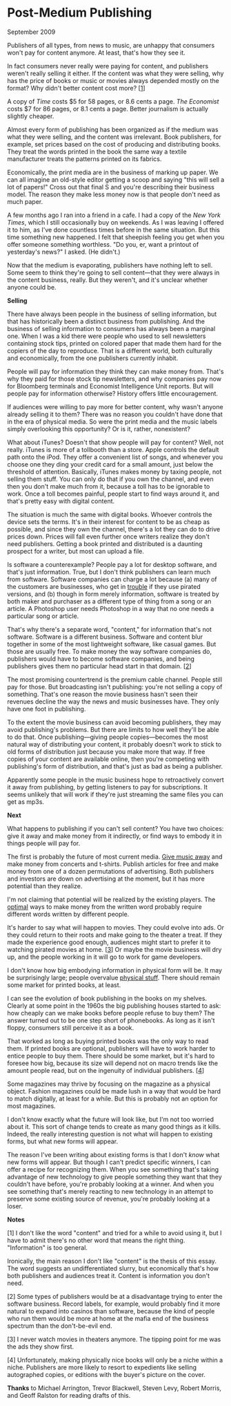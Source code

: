 # Post-Medium Publishing

September 2009  
  
Publishers of all types, from news to music, are unhappy that
consumers won't pay for content anymore. At least, that's how they
see it.  
  
In fact consumers never really were paying for content, and publishers
weren't really selling it either. If the content was what they
were selling, why has the price of books or music or movies always
depended mostly on the format? Why didn't better content cost more?
[[1](#f1n)]  
  
A copy of *Time* costs $5 for 58 pages, or 8.6 cents a page. 
*The Economist* costs $7 for 86 pages, or 8.1 cents a page. Better
journalism is actually slightly cheaper.  
  
Almost every form of publishing has been organized as if the medium
was what they were selling, and the content was irrelevant. Book
publishers, for example, set prices based on the cost of producing
and distributing books. They treat the words printed in the book
the same way a textile manufacturer treats the patterns printed on
its fabrics.  
  
Economically, the print media are in the business of marking up
paper. We can all imagine an old-style editor getting a scoop and
saying "this will sell a lot of papers!" Cross out that final S and
you're describing their business model. The reason they make less
money now is that people don't need as much paper.  
  
A few months ago I ran into a friend in a cafe. I had a copy of
the *New York Times*, which I still occasionally buy on weekends. As
I was leaving I offered it to him, as I've done countless times
before in the same situation. But this time something new happened.
I felt that sheepish feeling you get when you offer someone something
worthless. "Do you, er, want a printout of yesterday's news?" I
asked. (He didn't.)  
  
Now that the medium is evaporating, publishers have nothing left
to sell. Some seem to think they're going to sell content—that
they were always in the content business, really. But they weren't,
and it's unclear whether anyone could be.  
  
**Selling**  
  
There have always been people in the business of selling information,
but that has historically been a distinct business from publishing.
And the business of selling information to consumers has always
been a marginal one. When I was a kid there were people who used
to sell newsletters containing stock tips, printed on colored paper
that made them hard for the copiers of the day to reproduce. That
is a different world, both culturally and economically, from the
one publishers currently inhabit.  
  
People will pay for information they think they can make money from.
That's why they paid for those stock tip newsletters, and why
companies pay now for Bloomberg terminals and Economist Intelligence
Unit reports. But will people pay for information otherwise?
History offers little encouragement.  
  
If audiences were willing to pay more for better content, why wasn't
anyone already selling it to them? There was no reason you couldn't
have done that in the era of physical media. So were the print
media and the music labels simply overlooking this opportunity? Or
is it, rather, nonexistent?  
  
What about iTunes? Doesn't that show people will pay for content?
Well, not really. iTunes is more of a tollbooth than a store. Apple
controls the default path onto the iPod. They offer a convenient
list of songs, and whenever you choose one they ding your credit
card for a small amount, just below the threshold of attention.
Basically, iTunes makes money by taxing people, not selling them
stuff. You can only do that if you own the channel, and even then
you don't make much from it, because a toll has to be ignorable to
work. Once a toll becomes painful, people start to find ways around
it, and that's pretty easy with digital content.  
  
The situation is much the same with digital books. Whoever controls
the device sets the terms. It's in their interest for content to
be as cheap as possible, and since they own the channel, there's a
lot they can do to drive prices down. Prices will fall even further
once writers realize they don't need publishers. Getting a book
printed and distributed is a daunting prospect for a writer, but
most can upload a file.  
  
Is software a counterexample? People pay a lot for desktop software,
and that's just information. True, but I don't think publishers
can learn much from software. Software companies can charge a lot
because (a) many of the customers are businesses, who get in 
[trouble](http://www.bsa.org/country/News%20and%20Events/News%20Archives/en/2009/en-08312009-mueller.aspx?sc_lang=en)
if they use pirated versions, and (b) though in form merely
information, software is treated by both maker and purchaser as a
different type of thing from a song or an article. A Photoshop
user needs Photoshop in a way that no one needs a particular song
or article.  
  
That's why there's a separate word, "content," for information
that's not software. Software is a different business. Software
and content blur together in some of the most lightweight software,
like casual games. But those are usually free. To make money the
way software companies do, publishers would have to become software
companies, and being publishers gives them no particular head start
in that domain. 
[[2](#f2n)]  
  
The most promising countertrend is the premium cable channel. People
still pay for those. But broadcasting isn't publishing: you're not
selling a copy of something. That's one reason the movie business
hasn't seen their revenues decline the way the news and music
businesses have. They only have one foot in publishing.  
  
To the extent the movie business can avoid becoming publishers,
they may avoid publishing's problems. But there are limits to how
well they'll be able to do that. Once publishing—giving people
copies—becomes the most natural way of distributing your content,
it probably doesn't work to stick to old forms of distribution just
because you make more that way. If free copies of your content are
available online, then you're competing with publishing's form of
distribution, and that's just as bad as being a publisher.  
  
Apparently some people in the music business hope to retroactively
convert it away from publishing, by getting listeners to pay for
subscriptions. It seems unlikely that will work if they're just
streaming the same files you can get as mp3s.  
  
**Next**  
  
What happens to publishing if you can't sell content? You have two
choices: give it away and make money from it indirectly, or find
ways to embody it in things people will pay for.  
  
The first is probably the future of most current media. 
[Give music
away](http://thesixtyone.com) and make money from concerts and t-shirts. Publish articles
for free and make money from one of a dozen permutations of
advertising. Both publishers and investors are down on advertising
at the moment, but it has more potential than they realize.  
  
I'm not claiming that potential will be realized by the existing
players. The [optimal](http://ycombinator.com/rfs1.html)
ways to make money from the written word
probably require different words written by different people.  
  
It's harder to say what will happen to movies. They could evolve
into ads. Or they could return to their roots and make going to
the theater a treat. If they made the experience good enough,
audiences might start to prefer it to watching pirated movies at
home. 
[[3](#f3n)]
Or maybe the movie business will dry up, and the people
working in it will go to work for game developers.  
  
I don't know how big embodying information in physical form will
be. It may be surprisingly large; people overvalue 
[physical stuff](stuff.html).
There should remain some market for printed books, at least.  
  
I can see the evolution of book publishing in the books on my
shelves. Clearly at some point in the 1960s the big publishing
houses started to ask: how cheaply can we make books before people
refuse to buy them? The answer turned out to be one step short of
phonebooks. As long as it isn't floppy, consumers still perceive
it as a book.  
  
That worked as long as buying printed books was the only way to
read them. If printed books are optional, publishers will have to
work harder to entice people to buy them. There should be some
market, but it's hard to foresee how big, because its size will
depend not on macro trends like the amount people read, but on the
ingenuity of individual publishers. 
[[4](#f4n)]  
  
Some magazines may thrive by focusing on the magazine as a physical
object. Fashion magazines could be made lush in a way that would
be hard to match digitally, at least for a while. But this is
probably not an option for most magazines.  
  
I don't know exactly what the future will look like, but I'm not
too worried about it. This sort of change tends to create as many
good things as it kills. Indeed, the really interesting question is not
what will happen to existing forms, but what new forms will appear.  
  
The reason I've been writing about existing forms is that I don't
*know* what new forms will appear. But though I can't predict
specific winners, I can offer a recipe for recognizing them. When
you see something that's taking advantage of new technology to give
people something they want that they couldn't have before, you're
probably looking at a winner. And when you see something that's
merely reacting to new technology in an attempt to preserve some
existing source of revenue, you're probably looking at a loser.  
  
  
  
  
  

**Notes**  
  
[1]
I don't like the word "content" and tried for a while to avoid
using it, but I have to admit there's no other word that means the
right thing. "Information" is too general.  
  
Ironically, the main reason I don't like "content" is the thesis
of this essay. The word suggests an undifferentiated slurry, but
economically that's how both publishers and audiences treat it.
Content is information you don't need.  
  
[2]
Some types of publishers would be at a disadvantage trying
to enter the software business. Record labels, for example, would
probably find it more natural to expand into casinos than software,
because the kind of people who run them would be more at home at
the mafia end of the business spectrum than the don't-be-evil end.  
  
[3]
I never watch movies in theaters anymore. The tipping point
for me was the ads they show first.  
  
[4]
Unfortunately, making physically nice books will only be a
niche within a niche. Publishers are more likely to resort to
expedients like selling autographed copies, or editions with the
buyer's picture on the cover.  
  
**Thanks** to Michael Arrington, Trevor Blackwell, Steven Levy, Robert
Morris, and Geoff Ralston for reading drafts of this.  
  
